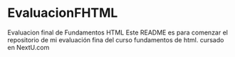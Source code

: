 # EvaluacionFHTML
Evaluacion final de Fundamentos HTML
Este README es para comenzar el repositorio de mi evaluación fina del curso fundamentos de html.
cursado en NextU.com
